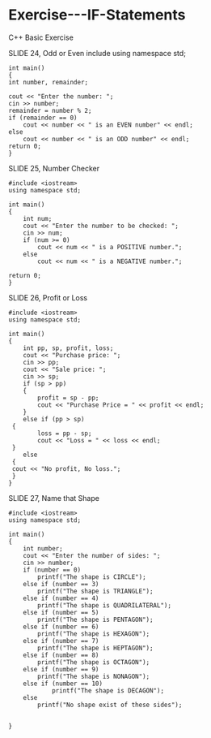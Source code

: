 # Exercise---IF-Statements
C++ Basic Exercise

SLIDE 24, Odd or Even
include <iostream>
using namespace std;

    int main()
    {
    int number, remainder;

    cout << "Enter the number: ";
    cin >> number;
    remainder = number % 2;
    if (remainder == 0)
        cout << number << " is an EVEN number" << endl;
    else
        cout << number << " is an ODD number" << endl;
    return 0;
    }
  
  SLIDE 25, Number Checker
 
    #include <iostream>
    using namespace std;

    int main()
    {
        int num;
        cout << "Enter the number to be checked: ";
        cin >> num;
        if (num >= 0)
            cout << num << " is a POSITIVE number.";
        else
            cout << num << " is a NEGATIVE number.";

    return 0;
    }
  
 SLIDE 26, Profit or Loss
 
    #include <iostream>
    using namespace std;

    int main()
    {
        int pp, sp, profit, loss;
        cout << "Purchase price: ";
        cin >> pp;
        cout << "Sale price: ";
        cin >> sp;
        if (sp > pp)
        {
            profit = sp - pp;
            cout << "Purchase Price = " << profit << endl;
        }
        else if (pp > sp)
     {
            loss = pp - sp;
            cout << "Loss = " << loss << endl;
     }
        else
     {
     cout << "No profit, No loss.";
     }
    }
  
SLIDE 27, Name that Shape

    #include <iostream>
    using namespace std;

    int main()
    {
        int number;
        cout << "Enter the number of sides: ";
        cin >> number;
        if (number == 0)
            printf("The shape is CIRCLE");
        else if (number == 3)
            printf("The shape is TRIANGLE");
        else if (number == 4)
            printf("The shape is QUADRILATERAL");
        else if (number == 5)
            printf("The shape is PENTAGON");
        else if (number == 6)
            printf("The shape is HEXAGON");
        else if (number == 7)
            printf("The shape is HEPTAGON");
        else if (number == 8)
            printf("The shape is OCTAGON");
        else if (number == 9)
            printf("The shape is NONAGON");
        else if (number == 10)
                printf("The shape is DECAGON");
        else
            printf("No shape exist of these sides");


    }
  
